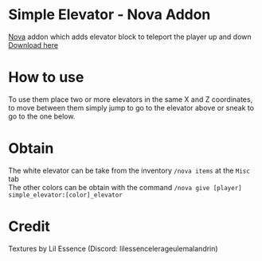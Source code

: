 # Simple Elevator - Nova Addon
[Nova](https://github.com/xenondevs/Nova) addon which adds elevator block to teleport the player up and down<br>
[Download here](https://github.com/CptbeffHeart/SimpleElevator/releases)

# How to use
To use them place two or more elevators in the same X and Z coordinates, to move between them simply jump to go to the elevator above or sneak to go to the one below.

# Obtain
The white elevator can be take from the inventory `/nova items` at the `Misc` tab
</br>
The other colors can be obtain with the command `/nova give [player] simple_elevator:[color]_elevator`

# Credit
Textures by Lil Essence (Discord: lilessencelerageulemalandrin)
